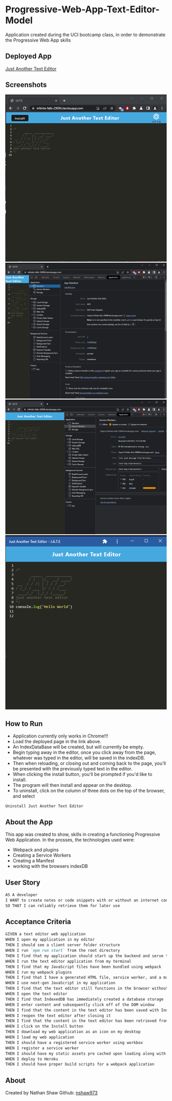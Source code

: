 # Progressive-Web-App-Text-Editor-Model
Application created during the UCI bootcamp class, in order to demonstrate the Progressive Web App skills

## Deployed App

[Just Another Text Editor](https://infinite-falls-29096.herokuapp.com/)

## Screenshots

![Main Page](./images/browser-page.PNG)
![Manifest](./images/manifest.PNG)
![Service Worker](./images/sw.PNG)
![Installed App](./images/installed-app.PNG)

## How to Run
- Application currently only works in Chrome!!!
- Load the deployed page in the link above.
- An IndexDataBase will be created, but will currently be empty.
- Begin typing away in the editor, once you click away from the page, whatever was typed in the editor, will be saved in the indexDB.
- Then when reloading, or closing out and coming back to the page, you'll be presented with the previously typed text in the editor.
- When clicking the install button, you'll be prompted if you'd like to install.
- The program will then install and appear on the desktop.
- To uninstall, click on the column of three dots on the top of the browser, and select
```
Uninstall Just Another Text Editor
```
## About the App

This app was created to show, skills in creating a functioning Progressive Web Application.
In the prosses, the technologies used were:
- Webpack and plugins
- Creating a Service Workers
- Creating a Manifest
- working with the browsers indexDB 

## User Story

```md
AS A developer
I WANT to create notes or code snippets with or without an internet connection
SO THAT I can reliably retrieve them for later use
```

## Acceptance Criteria

```md
GIVEN a text editor web application
WHEN I open my application in my editor
THEN I should see a client server folder structure
WHEN I run `npm run start` from the root directory
THEN I find that my application should start up the backend and serve the client
WHEN I run the text editor application from my terminal
THEN I find that my JavaScript files have been bundled using webpack
WHEN I run my webpack plugins
THEN I find that I have a generated HTML file, service worker, and a manifest file
WHEN I use next-gen JavaScript in my application
THEN I find that the text editor still functions in the browser without errors
WHEN I open the text editor
THEN I find that IndexedDB has immediately created a database storage
WHEN I enter content and subsequently click off of the DOM window
THEN I find that the content in the text editor has been saved with IndexedDB
WHEN I reopen the text editor after closing it
THEN I find that the content in the text editor has been retrieved from our IndexedDB
WHEN I click on the Install button
THEN I download my web application as an icon on my desktop
WHEN I load my web application
THEN I should have a registered service worker using workbox
WHEN I register a service worker
THEN I should have my static assets pre cached upon loading along with subsequent pages and static assets
WHEN I deploy to Heroku
THEN I should have proper build scripts for a webpack application
```

## About

Created by Nathan Shaw
Github: [nshaw973](https://github.com/nshaw973)